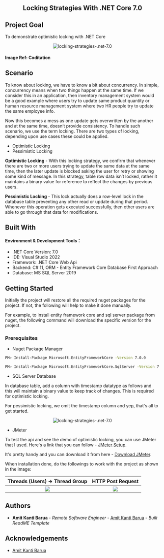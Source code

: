 ﻿<h2 align="center">
    <a style="text-decoration:none;" href="https://github.com/tilamit/locking-strategies-.net-7.0">
      Locking Strategies With .NET Core 7.0
    </a>
    <br/>
</h2>

## Project Goal

To demonstrate optimistic locking with .NET Core

<p align="center">
    <img src="https://i.ibb.co/4tZXdzD/optimistic-locking-img.png" alt="locking-strategies-.net-7.0" />
</p>

 <h4>Image Ref: 
  <a style="text-decoration:none;" href="https://www.coditation.com/">
      Coditation
  </a>
 </h4>

## Scenario

To know about locking, we have to know a bit about concurrency. In simple, concurrency means when two things happen at the same time. If we consider this in an application, then inventory management system would be a good example where users try to update same product quantity or human resource management system where two HR people try to update the same employee info.

Now this becomes a mess as one update gets overwritten by the another and at the same time, doesn’t provide consistency. To handle such scenario, we use the term locking. There are two types of locking, depending upon use cases these could be applied.

* Optimistic Locking
* Pessimistic Locking

**Optimistic Locking** - With this locking strategy, we confirm that whenever there are two or more users trying to update the same data at the same time, then the later update is blocked asking the user for retry or showing some kind of message. In this strategy, table row data isn’t locked, rather it maintains a binary value for reference to reflect the changes by previous users.

**Pessimistic Locking** - This lock actually does a row-level lock in the database table preventing any other read or update during that period. Whenever this operation gets executed successfully, then other users are able to go through that data for modifications.

## Built With

#### Environment & Development Tools：

* .NET Core Version: 7.0
* IDE: Visual Studio 2022
* Framework: .NET Core Web Api
* Backend: C# 11, ORM - Entity Framework Core Database First Approach 
* Database: MS SQL Server 2019

## Getting Started

Initially the project will restore all the required nuget packages for the project. If not, the following will help to make it done manually. 

For example, to install entity framework core and sql server package from nuget, the following command will download the specific version for the project.

### Prerequisites

* Nuget Package Manager

```sh
PM> Install-Package Microsoft.EntityFrameworkCore -Version 7.0.0
```

```sh
PM> Install-Package Microsoft.EntityFrameworkCore.SqlServer -Version 7.0.0
```

* SQL Server Database

In database table, add a column with timestamp datatype as follows and this will maintain a binary value to keep track of changes. This is required for optimistic locking.

For pessimistic locking, we omit the timestamp column and yep, that's all to get started.

<p align="center">
    <img src="https://i.ibb.co/L8hty9T/Screenshot-2024-04-22-180452-1.png" alt="locking-strategies-.net-7.0" />
</p>

* JMeter

To test the api and see the demo of optimistic locking, you can use JMeter that I used. Here's a link that you can follow - [JMeter Setup](https://loadium.com/blog/how-to-send-jmeter-post-requests).

It's pretty handy and you can download it from here - [Download JMeter](https://jmeter.apache.org/download_jmeter.cgi). 

When installation done, do the followings to work with the project as shown in the image:

Threads (Users) -> Thread Group             |  HTTP Post Request
:-------------------------:|:-------------------------:
![](https://i.ibb.co/PT9bpkt/Screenshot-2024-04-22-182345.png)  |  ![](https://i.ibb.co/jzh5Ft7/Screenshot-2024-04-22-182256.png)

## Authors

* **Amit Kanti Barua** - *Remote Software Engineer* - [Amit Kanti Barua](https://github.com/tilamit) - *Built ReadME Template*

## Acknowledgements

* [Amit Kanti Barua](https://github.com/tilamit)
